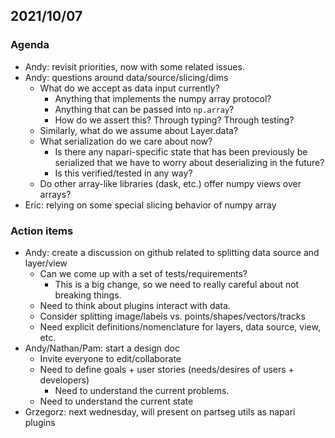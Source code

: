 ## 2021/10/07

### Agenda

- Andy: revisit priorities, now with some related issues.
- Andy: questions around data/source/slicing/dims
    - What do we accept as data input currently?
        - Anything that implements the numpy array protocol?
        - Anything that can be passed into `np.array`?
        - How do we assert this? Through typing? Through testing?
    - Similarly, what do we assume about Layer.data?
    - What serialization do we care about now?
        - Is there any napari-specific state that has been previously be serialized that we have to worry about deserializing in the future?
        - Is this verified/tested in any way?
    - Do other array-like libraries (dask, etc.) offer numpy views over arrays?
- Eric: relying on some special slicing behavior of numpy array

### Action items

- Andy: create a discussion on github related to splitting data source and layer/view
    - Can we come up with a set of tests/requirements?
        - This is a big change, so we need to really careful about not breaking things.
    - Need to think about plugins interact with data.
    - Consider splitting image/labels vs. points/shapes/vectors/tracks
    - Need explicit definitions/nomenclature for layers, data source, view, etc.
- Andy/Nathan/Pam: start a design doc
    - Invite everyone to edit/collaborate
    - Need to define goals + user stories (needs/desires of users + developers)
        - Need to understand the current problems.
    - Need to understand the current state
- Grzegorz: next wednesday, will present on partseg utils as napari plugins
